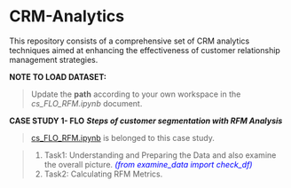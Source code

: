 # CRM-Analytics
This repository consists of a comprehensive set of CRM analytics techniques aimed at enhancing the effectiveness of customer relationship management strategies.

**NOTE TO LOAD DATASET:**
> Update the **path** according to your own workspace in the *cs_FLO_RFM.ipynb* document.

**CASE STUDY 1- FLO**
***Steps of customer segmentation with RFM Analysis***

> [cs_FLO_RFM.ipynb](./workspaces/CRM-Analytics/notebook/cs_FLO_RFM.ipynb)  is belonged to this case study. 

>1. Task1: Understanding and Preparing the Data and also examine the overall picture. <span style="color:blue">*(from examine_data import check_df)*</span> 
>2. Task2: Calculating RFM Metrics. 


